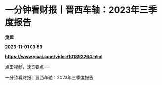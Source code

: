 # 一分钟看财报丨晋西车轴：2023年三季度报告
**灵犀**

**2023-11-01 03:53**

**https://www.yicai.com/video/101892264.html**

点击视频，速览要点──

一分钟看财报丨晋西车轴：2023年三季度报告